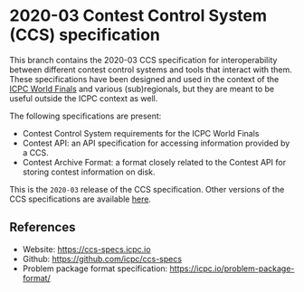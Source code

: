 # 2020-03 Contest Control System (CCS) specification

This branch contains the 2020-03 CCS specification for
interoperability between different contest control systems and tools
that interact with them. These specifications have been designed and
used in the context of the [ICPC World Finals](https://icpc.global)
and various (sub)regionals, but they are meant to be useful outside
the ICPC context as well.

The following specifications are present:

* Contest Control System requirements for the ICPC World Finals
* Contest API: an API specification for accessing information
  provided by a CCS.
* Contest Archive Format: a format closely related to the Contest API
  for storing contest information on disk.

This is the `2020-03` release of the CCS specification.
Other versions of the CCS specifications are available
[here](https://ccs-specs.icpc.io/).

## References

* Website: <https://ccs-specs.icpc.io>
* Github: <https://github.com/icpc/ccs-specs>
* Problem package format specification: <https://icpc.io/problem-package-format/>